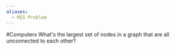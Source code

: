 ```yaml
---
aliases:
  - MIS Problem
---
```

#Computers 
What's the largest set of nodes in a graph that are all unconnected to each other?
